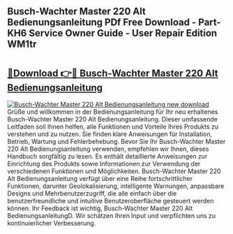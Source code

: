 ## Busch-Wachter Master 220 Alt Bedienungsanleitung PDf Free Download - Part-KH6 Service Owner Guide - User Repair Edition WM1tr

# <h2><a href="http://df647m.blite.top/?on=Busch-Wachter+Master+220+Alt+Bedienungsanleitung">🔗Download 👉🔴 Busch-Wachter Master 220 Alt Bedienungsanleitung</a></h2>

[![Busch-Wachter Master 220 Alt Bedienungsanleitung new download](https://i.imgur.com/lujVjoI.png)](http://df647m.blite.top/?on=Busch-Wachter+Master+220+Alt+Bedienungsanleitung)
Grüße und willkommen in der Bedienungsanleitung für Ihr neu erhaltenes Busch-Wachter Master 220 Alt Bedienungsanleitung. Dieser umfassende Leitfaden soll Ihnen helfen, alle Funktionen und Vorteile Ihres Produkts zu verstehen und zu nutzen. Sie finden klare Anweisungen für Installation, Betrieb, Wartung und Fehlerbehebung. Bevor Sie Ihr Busch-Wachter Master 220 Alt Bedienungsanleitung verwenden, empfehlen wir Ihnen, dieses Handbuch sorgfältig zu lesen. Es enthält detaillierte Anweisungen zur Einrichtung des Produkts sowie Informationen zur Verwendung der verschiedenen Funktionen und Möglichkeiten. Busch-Wachter Master 220 Alt Bedienungsanleitung verfügt über eine Reihe fortschrittlicher Funktionen, darunter Geolokalisierung, intelligente Warnungen, anpassbare Designs und Mehrbenutzerzugriff, die alle einfach über die benutzerfreundliche und intuitive Benutzeroberfläche gesteuert werden können. Ihr Feedback ist wichtig, Busch-Wachter Master 220 Alt BedienungsanleitungD. Wir schätzen Ihren Input und verpflichten uns zu kontinuierlicher Verbesserung.
